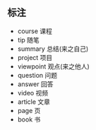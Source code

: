 ## 标注

- course 课程
- tip 随笔
- summary 总结(来之自己)
- project 项目
- viewpoint 观点(来之他人)
- question 问题
- answer 回答
- video 视频
- article 文章
- page 页
- book 书

